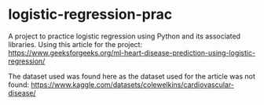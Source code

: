 # logistic-regression-prac

A project to practice logistic regression using Python and its associated libraries.  Using this article for the project: https://www.geeksforgeeks.org/ml-heart-disease-prediction-using-logistic-regression/

The dataset used was found here as the dataset used for the article was not found: https://www.kaggle.com/datasets/colewelkins/cardiovascular-disease/
